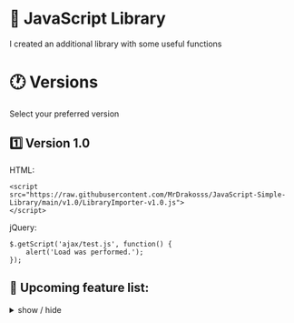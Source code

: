 # 📑 JavaScript Library

I created an additional library with some useful functions

# 🕐 Versions
Select your preferred version
## 1️⃣ Version 1.0
HTML:
```
<script
src="https://raw.githubusercontent.com/MrDrakosss/JavaScript-Simple-Library/main/v1.0/LibraryImporter-v1.0.js">
</script>
```
jQuery:
```
$.getScript('ajax/test.js', function() {
    alert('Load was performed.');
});
```

## 📁 Upcoming feature list:

<details>
<summary>
  show / hide
</summary>

- Arrays

  - [x] random (Random item from the list)

- Math

  - [x] chance (Chance calculator)
  - [x] plcTime (Plc time convert from plc memory)

- String
  
  - [x] capitalizeFirstLetter
  - [x] formatSpaceBeforeNumbers
  - [x] containsNumbers
  - [x] formatNumber
  - [x] formatTime
  - [x] format0

</details>
